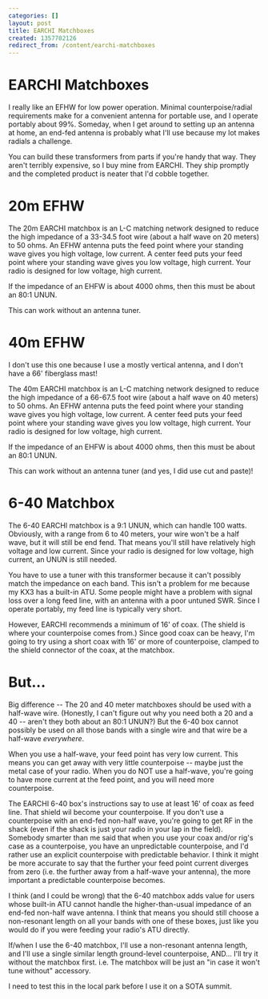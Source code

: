 ```yaml
---
categories: []
layout: post
title: EARCHI Matchboxes
created: 1357702126
redirect_from: /content/earchi-matchboxes
---
```

EARCHI Matchboxes
================
I really like an EFHW for low power operation.  Minimal counterpoise/radial requirements make for a convenient antenna for portable use, and I operate portably about 99%. Someday, when I get around to setting up an antenna at home, an end-fed antenna is probably what I'll use because my lot makes radials a challenge.

You can build these transformers from parts if you're handy that way.  They aren't terribly expensive, so I buy mine from EARCHI.  They ship promptly and the completed product is neater that I'd cobble together.


20m EFHW
========
The 20m EARCHI matchbox is an L-C matching network designed to reduce the high impedance of a 33-34.5 foot wire (about a half wave on 20 meters) to 50 ohms.  An EFHW antenna puts the feed point where your standing wave gives you high voltage, low current.  A center feed puts your feed point where your standing wave gives you low voltage, high current.  Your radio is designed for low voltage, high current.

If the impedance of an EHFW is about 4000 ohms, then this must be about an 80:1 UNUN.

This can work without an antenna tuner.

40m EFHW
========
I don't use this one because I use a mostly vertical antenna, and I don't have a 66' fiberglass mast!

The 40m EARCHI matchbox is an L-C matching network designed to reduce the high impedance of a 66-67.5 foot wire (about a half wave on 40 meters) to 50 ohms.  An EFHW antenna puts the feed point where your standing wave gives you high voltage, low current.  A center feed puts your feed point where your standing wave gives you low voltage, high current.  Your radio is designed for low voltage, high current.

If the impedance of an EHFW is about 4000 ohms, then this must be about an 80:1 UNUN.

This can work without an antenna tuner (and yes, I did use cut and paste)!

6-40 Matchbox
=============
The 6-40 EARCHI matchbox is a 9:1 UNUN, which can handle 100 watts.  Obviously, with a range from 6 to 40 meters, your wire won't be a half wave, but it will still be end fend.  That means you'll still have relatively high voltage and low current.  Since your radio is designed for low voltage, high current, an UNUN is still needed.

You have to use a tuner with this transformer because it can't possibly match the impedance on each band.  This isn't a problem for me because my KX3 has a built-in ATU.  Some people might have a problem with signal loss over a long feed line, with an antenna with a poor untuned SWR.  Since I operate portably, my feed line is typically very short.

However, EARCHI recommends a minimum of 16' of coax.  (The shield is where your counterpoise comes from.)  Since good coax can be heavy, I'm going to try using a short coax with 16' or more of counterpoise, clamped to the shield connector of the coax, at the matchbox.

But...
====
Big difference -- The 20 and 40 meter matchboxes should be used with a half-wave wire.  (Honestly, I can't figure out why you need both a 20 and a 40 -- aren't they both about an 80:1 UNUN?)  But the 6-40 box cannot possibly be used on all those bands with a single wire and that wire be a half-wave *everywhere*.

When you use a half-wave, your feed point has very low current.  This means you can get away with very little counterpoise -- maybe just the metal case of your radio.  When you do NOT use a half-wave, you're going to have more current at the feed point, and you will need more counterpoise.

The EARCHI 6-40 box's instructions say to use at least 16' of coax as feed line.  That shield wil become your counterpoise.  If you don't use a counterpoise with an end-fed non-half wave, you're going to get RF in the shack (even if the shack is just your radio in your lap in the field).  Somebody smarter than me said that when you use your coax and/or rig's case as a counterpoise, you have an unpredictable counterpoise, and I'd rather use an explicit counterpoise with predictable behavior.  I think it might be more accurate to say that the further your feed point current diverges from zero (i.e. the further away from a half-wave your antenna), the more important a predictable counterpoise becomes.

I think (and I could be wrong) that the 6-40 matchbox adds value for users whose built-in ATU cannot handle the higher-than-usual impedance of an end-fed non-half wave antenna.  I think that means you should still choose a non-resonant length on all your bands with one of these boxes, just like you would do if you were feeding your radio's ATU directly.

If/when I use the 6-40 matchbox, I'll use a non-resonant antenna length, and I'll use a single similar length ground-level counterpoise, AND... I'll try it without the matchbox first.   i.e. The matchbox will be just an "in case it won't tune without" accessory.

I need to test this in the local park before I use it on a SOTA summit.
